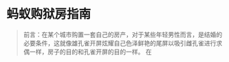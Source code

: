 # 蚂蚁购狱房指南

> 前言：在某个城市购置一套自己的房产，对于某些年轻男性而言，是结婚的必要条件，这就像雄孔雀开屏炫耀自己色泽鲜艳的尾屏以吸引雌孔雀进行求偶一样，房子的目的和孔雀开屏的目的一样。
> 在 

<!--stackedit_data:
eyJoaXN0b3J5IjpbLTI4NzY5OTY3OSwtMTU3Njg2OTgwMiw1OT
IxMTQ5MjYsLTEzNTYyNjEzMDUsMjYxNDczMjM5LDExNjAyODk5
OTMsODU2ODk0MjY5LDIxMzUwMjUwNjMsMTg1NTU1MjA2MF19
-->